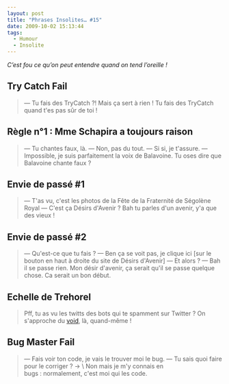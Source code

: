 ```yaml
---
layout: post
title: "Phrases Insolites… #15"
date: 2009-10-02 15:13:44
tags:
  - Humour
  - Insolite
---
```


_C’est fou ce qu’on peut entendre quand on tend l’oreille&nbsp;!_

<!-- more -->

## Try Catch Fail

> — Tu fais des TryCatch&nbsp;?! Mais ça sert à rien&nbsp;! Tu fais des TryCatch quand t'es pas sûr de toi&nbsp;!

## Règle n°1&nbsp;: Mme Schapira a toujours raison

> — Tu chantes faux, là.
> — Non, pas du tout.
> — Si si, je t'assure.
> — Impossible, je suis parfaitement la voix de Balavoine. Tu oses dire que Balavoine chante faux&nbsp;?

## Envie de passé #1

> — T'as vu, c'est les photos de la Fête de la Fraternité de Ségolène Royal
> — C'est ça Désirs d'Avenir&nbsp;? Bah tu parles d'un avenir, y'a que des vieux&nbsp;!

## Envie de passé #2

> — Qu'est-ce que tu fais&nbsp;?
> — Ben ça se voit pas, je clique ici [sur le bouton en haut à droite du site de Désirs d'Avenir]
> — Et alors&nbsp;?
> — Bah il se passe rien. Mon désir d'avenir, ça serait qu'il se passe quelque chose. Ca serait un bon début.

## Echelle de Trehorel

> Pff, tu as vu les twitts des bots qui te spamment sur Twitter&nbsp;? On s'approche du [void](http://desencyclopedie.wikia.com/wiki/Echelle_Trehorel#Niveau_6T_code_.22Void.22), là, quand-même&nbsp;!

## Bug Master Fail

> — Fais voir ton code, je vais le trouver moi le bug.
> — Tu sais quoi faire pour le corriger&nbsp;?
-> \ Non mais je m'y connais en bugs&nbsp;: normalement, c'est moi qui les code.
